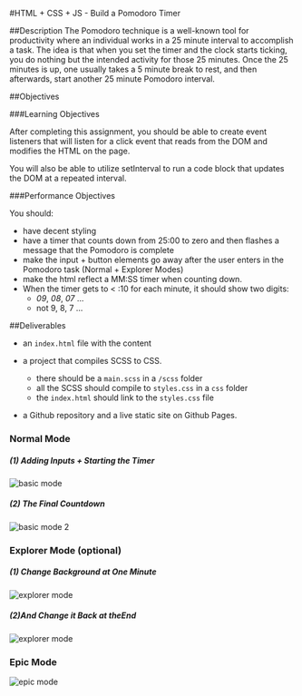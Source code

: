 #HTML + CSS + JS - Build a Pomodoro Timer


##Description
The Pomodoro technique is a well-known tool for productivity where an individual works in a 25 minute interval to accomplish a task. The idea is that when you set the timer and the clock starts ticking, you do nothing but the intended activity for those 25 minutes. Once the 25 minutes is up, one usually takes a 5 minute break to rest, and then afterwards, start another 25 minute Pomodoro interval.

##Objectives

###Learning Objectives

After completing this assignment, you should be able to create event listeners that will listen for a click event that reads from the DOM and modifies the HTML on the page.

You will also be able to utilize setInterval to run a code block that updates the DOM at a repeated interval.

###Performance Objectives

You should:
- have decent styling
- have a timer that counts down from 25:00 to zero and then flashes a message that the Pomodoro is complete
- make the input + button elements go away after the user enters in the Pomodoro task (Normal + Explorer Modes)
- make the html reflect a MM:SS timer when counting down.
- When the timer gets to < :10 for each minute, it should show two digits:
  - *09*, *08*, *07* ...
  - not 9, 8, 7 ...

##Deliverables
- an `index.html` file with the content

- a project that compiles SCSS to CSS.
  - there should be a `main.scss` in a `/scss` folder
  - all the SCSS should compile to `styles.css` in a `css` folder
  - the `index.html` should link to the `styles.css` file

- a Github repository and a live static site on Github Pages.

### Normal Mode
##### (1) Adding Inputs + Starting the Timer
![basic mode](https://github.com/TIY-Charleston-Front-End-Engineering/Course-Guide/blob/master/assignments/15-js-html-pomodoro-timer/gif-examples/pomodoro-normal-part-1.gif?raw=true)

##### (2) The Final Countdown
![basic mode 2](https://github.com/TIY-Charleston-Front-End-Engineering/Course-Guide/blob/master/assignments/15-js-html-pomodoro-timer/gif-examples/pomodoro-normal-part-2.gif?raw=true)

### Explorer Mode (optional)
##### (1) Change Background at One Minute
![explorer mode](https://github.com/TIY-Charleston-Front-End-Engineering/Course-Guide/blob/master/assignments/15-js-html-pomodoro-timer/gif-examples/pomodoro-explorer-mode-part-1.gif?raw=true)

##### (2)And Change it Back at theEnd
![explorer mode](https://github.com/TIY-Charleston-Front-End-Engineering/Course-Guide/blob/master/assignments/15-js-html-pomodoro-timer/gif-examples/pomodoro-explorer-mode-part-2.gif?raw=true)

### Epic Mode
![epic mode](https://github.com/TIY-Charleston-Front-End-Engineering/Course-Guide/blob/master/assignments/15-js-html-pomodoro-timer/gif-examples/pomodoro-epic-mode.gif?raw=true)
